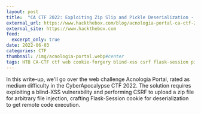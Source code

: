 ```yaml
---
layout: post
title:  "CA CTF 2022: Exploiting Zip Slip and Pickle Deserialization - Acnologia Portal"
external_url: https://www.hackthebox.com/blog/acnologia-portal-ca-ctf-2022-web-writeup
external_site: https://www.hackthebox.com
feed:
  excerpt_only: true
date: 2022-06-03
categories: CTF
thumbnail: /img/acnologia-portal.webp#center
tags: HTB CA-CTF ctf web cookie-forgery blind-xss csrf flask-session pickle-deserialization zip-slip write-up
---
```


In this write-up, we'll go over the web challenge Acnologia Portal, rated as medium difficulty in the CyberApocalypse CTF 2022. The solution requires exploiting a blind-XSS vulnerability and performing CSRF to upload a zip file for arbitrary file injection, crafting Flask-Session cookie for deserialization to get remote code execution.
